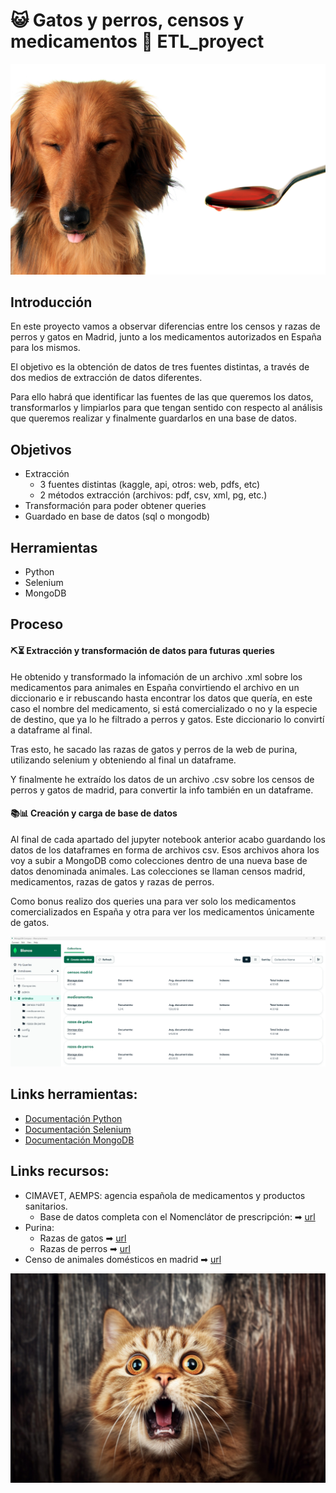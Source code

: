 #  😺 Gatos y perros, censos y medicamentos 🐶 ETL_proyect

![perro](images/perro_med.png)

## Introducción 

En este proyecto vamos a observar diferencias entre los censos y razas de perros y gatos en Madrid, junto a los medicamentos autorizados en España para los mismos.

El objetivo es la obtención de datos de tres fuentes distintas, a través de dos medios de extracción de datos diferentes.

Para ello habrá que identificar las fuentes de las que queremos los datos, transformarlos y limpiarlos para que tengan sentido con respecto al análisis que queremos realizar y finalmente guardarlos en una base de datos. 

## Objetivos

- Extracción 
    - 3 fuentes distintas (kaggle, api, otros: web, pdfs, etc)
    - 2 métodos extracción (archivos: pdf, csv, xml, pg, etc.)
- Transformación para poder obtener queries
- Guardado en base de datos (sql o mongodb)

## Herramientas

- Python
- Selenium
- MongoDB

## Proceso

#### ⛏⏳ Extracción y transformación de datos para futuras queries

He obtenido y transformado la infomación de un archivo .xml sobre los medicamentos para animales en España convirtiendo el archivo en un diccionario e ir rebuscando hasta encontrar los datos que quería, en este caso el nombre del medicamento, si está comercializado o no y la especie de destino, que ya lo he filtrado a perros y gatos. Este diccionario lo convirtí a dataframe al final.

Tras esto, he sacado las razas de gatos y perros de la web de purina, utilizando selenium y obteniendo al final un dataframe.

Y finalmente he extraído los datos de un archivo .csv sobre los censos de perros y gatos de madrid, para convertir la info también en un dataframe.

#### 📚📊 Creación y carga de base de datos 

Al final de cada apartado del jupyter notebook anterior acabo guardando los datos de los dataframes en forma de archivos csv. Esos archivos ahora los voy a subir a MongoDB como colecciones dentro de una nueva base de datos denominada animales. Las colecciones se llaman censos madrid, medicamentos, razas de gatos y razas de perros.

Como bonus realizo dos queries una para ver solo los medicamentos comercializados en España y otra para ver los medicamentos únicamente de gatos.

![bd](images/db_mongo.png)

## Links herramientas:

- [Documentación Python](https://www.w3schools.com/python/default.asp)
- [Documentación Selenium](https://selenium-python.readthedocs.io/)
- [Documentación MongoDB](https://www.w3schools.com/mongodb/index.php)

## Links recursos: 
- CIMAVET, AEMPS: agencia española de medicamentos y productos sanitarios.
    - Base de datos completa con el Nomenclátor de prescripción: ➡ [url](https://cimavet.aemps.es/cimavet/publico/nomenclator.html)
- Purina:
    - Razas de gatos ➡ [url](https://www.purina.es/encuentra-mascota/razas-de-gato?page=%2C0)
    - Razas de perros ➡ [url](https://www.purina.es/encuentra-mascota/razas-de-perro)
- Censo de animales domésticos en madrid ➡ [url](https://datos.madrid.es/portal/site/egob/menuitem.c05c1f754a33a9fbe4b2e4b284f1a5a0/?vgnextoid=3e573d68ae8a6410VgnVCM1000000b205a0aRCRD&vgnextchannel=374512b9ace9f310VgnVCM100000171f5a0aRCRD&vgnextfmt=default)

![sorpresa](images/surprised_cat.jpg)
